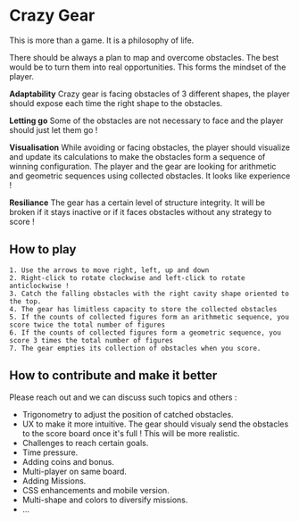 # **Crazy Gear**

This is more than a game. It is a philosophy of life.

There should be always a plan to map and overcome obstacles. The best would be to turn them into real opportunities. This forms the mindset of the player.

**Adaptability**
Crazy gear is facing obstacles of 3 different shapes, the player should expose each time the right shape to the obstacles.

**Letting go**
Some of the obstacles are not necessary to face and the player should just let them go !

**Visualisation**
While avoiding or facing obstacles, the player should visualize and update its calculations to make the obstacles form a sequence of winning configuration. The player and the gear are looking for arithmetic and geometric sequences using collected obstacles. It looks like experience !

**Resiliance** 
The gear has a certain level of structure integrity. It will be broken if it stays inactive or if it faces obstacles without any strategy to score !

## How to play

    1. Use the arrows to move right, left, up and down
    2. Right-click to rotate clockwise and left-click to rotate anticlockwise !
    3. Catch the falling obstacles with the right cavity shape oriented to the top.
    4. The gear has limitless capacity to store the collected obstacles
    5. If the counts of collected figures form an arithmetic sequence, you score twice the total number of figures
    6. If the counts of collected figures form a geometric sequence, you score 3 times the total number of figures
    7. The gear empties its collection of obstacles when you score.

## How to contribute and make it better

Please reach out and we can discuss such topics and others :

- Trigonometry to adjust the position of catched obstacles.
- UX to make it more intuitive. The gear should visualy send the obstacles to the score board once it's full ! This will be more realistic.
- Challenges to reach certain goals.
- Time pressure.
- Adding coins and bonus.
- Multi-player on same board.
- Adding Missions.
- CSS enhancements and mobile version.
- Multi-shape and colors to diversify missions.
- ...
